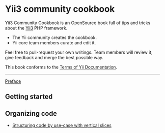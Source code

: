 # Yii3 community cookbook

Yii3 Community Cookbook is an OpenSource book full of tips and tricks about the [Yii3](https://www.yiiframework.com/)
PHP framework.

- The Yii community creates the cookbook.
- Yii core team members curate and edit it.

Feel free to pull-request your own writings. Team members will review it, give feedback and merge the best possible way.

This book conforms to the [Terms of Yii Documentation](https://www.yiiframework.com/license#docs).

---

[Preface](preface.md)

## Getting started

## Organizing code

- [Structuring code by use-case with vertical slices](organizing-code/structuring-by-use-case-with-vertical-slices.md)
